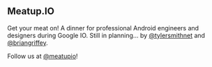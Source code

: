 Meatup.IO
---------

Get your meat on! A dinner for professional Android engineers and designers during Google IO. Still in planning... by [@tylersmithnet](https://twitter.com/TylerSmithNet) and [@briangriffey](https://twitter.com/briangriffey).

Follow us at [@meatupio](https://twitter.com/meatupio)!